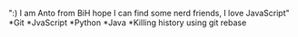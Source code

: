 ":) I am Anto from BiH hope I can find some nerd friends, I love JavaScript"
*Git
*JvaScript
*Python
*Java
*Killing history using git rebase
